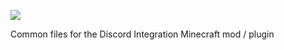 [![](https://jitpack.io/v/ErdbeerbaerLP/DiscordIntegration-Core.svg)](https://jitpack.io/#ErdbeerbaerLP/DiscordIntegration-Core)


Common files for the Discord Integration Minecraft mod / plugin